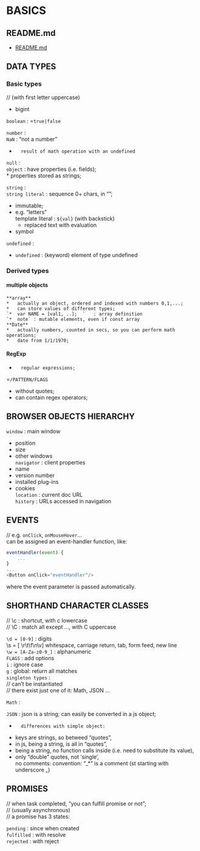 # BASICS  
  
## README.md  
*	[README.md](./README.md)  



## DATA TYPES   

### Basic types
// (with first letter uppercase)  
*	bigint  

`boolean` : =`true|false`  

`number` :   
`NaN` : “not a number”  
*		result of math operation with an undefined  

`null` :    
`object` : have properties (i.e. fields);  
	*			properties stored as strings;  

`string` :  
`string literal` : sequence 0+ chars, in “”;  
*	immutable;  
*	e.g. “letters”  
template literal : `${val}`	(with backstick)  
	*	replaced text with evaluation  
*	symbol  

`undefined` :   
*	`undefined` : (keyword) element of type undefined  
  
### Derived types  
#### multiple objects   
	**array**
	*	actually an object, ordered and indexed with numbers 0,1,...;  
	*	can store values of different types;  
	`*	var NAME = [val1, ..];	`	: array definition  
	`*	note` : mutable elements, even if const array  
	**Date**
	*	actually numbers, counted in secs, so you can perform math operations;  
	*	date from 1/1/1970;  

#### RegExp
*		regular expressions;  

=`/PATTERN/FLAGS`  
*	without quotes;  
*	can contain regex operators;  


## BROWSER OBJECTS HIERARCHY
`window` : main window  
*	position  
*	size  
*	other windows  
`navigator` : client properties  
*	name  
*	version number  
*	installed plug-ins  
*	cookies  
`location` : current doc URL  
`history` : URLs accessed in navigation  

## EVENTS
// e.g. `onClick`, `onMouseHover`...  
can be assigned an event-handler function, like:  
```js
eventHandler(event) {
	...
}
...
<Button onClick="eventHandler"/>
```
where the event parameter is passed automatically.  

## SHORTHAND CHARACTER CLASSES 
// \c	: shortcut, with c lowercase  
// \C	: match all except …, with C uppercase  

`\d	= [0-9]` : digits  
\s	= [ \r\t\f\n\v] whitespace, carriage return, tab, form feed, new line  
`\w	= [A-Za-z0-9_]` : alphanumeric  
`FLAGS` : add options  
`i` : ignore case  
`g` : global: return all matches  
`singleton types` :   
// can’t be instantiated  
// there exist just one of it: Math, JSON …  

`Math` :   
  
`JSON` : json is a string; can easily be converted in a js object;  
*		differences with simple object:  
*	keys are strings, so betweed “quotes”,  
*	in js, being a string, is all in “quotes”,  
*	being a string, no function calls inside (i.e. need to substitute its value),  
*	only “double” quotes, not ‘single’,  
no comments: convention: “_*” is a comment (st starting with underscore _)  
  
## PROMISES
// when task completed, “you can fulfill promise or not”;  
// (usually asynchronous)  
// a promise has 3 states:  

`pending` : since when created  
`fulfilled` : with resolve  
`rejected` : with reject  

